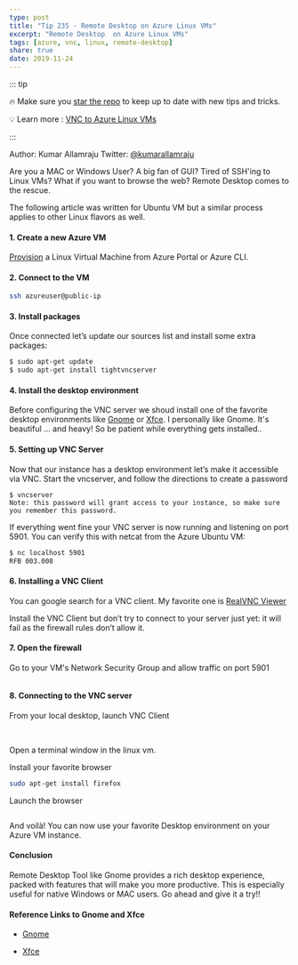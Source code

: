 ```yaml
---
type: post
title: "Tip 235 - Remote Desktop on Azure Linux VMs"
excerpt: "Remote Desktop  on Azure Linux VMs"
tags: [azure, vnc, linux, remote-desktop]
share: true
date: 2019-11-24
---
```



::: tip 

:fire: Make sure you [star the repo](http://azuredev.tips?WT.mc_id=azure-azuredevtips-micrum) to keep up to date with new tips and tricks.

:bulb: Learn more :  [VNC to Azure Linux VMs](https://www.realvnc.com/en/connect/download/viewer?WT.mc_id=docs-azuredevtips-micrum)

:::

Author: Kumar Allamraju
Twitter: [@kumarallamraju](https://twitter.com/kumarallamraju)

Are you a MAC or Windows User? A big fan of GUI? Tired of SSH'ing to Linux VMs?  What if you want to browse the web? Remote Desktop comes to the rescue. 

The following article was written for Ubuntu VM but a similar process applies to other Linux flavors as well.

#### 1. Create a new Azure VM

[Provision](https://docs.microsoft.com/en-us/azure/virtual-machines/linux/quick-create-portal?WT.mc_id=docs-azuredevtips-micrum) a Linux Virtual Machine from Azure Portal or Azure CLI. 

#### 2. Connect to the VM

```bash
ssh azureuser@public-ip
```

#### 3. Install packages

Once connected let’s update our sources list and install some extra packages:

```bash
$ sudo apt-get update
$ sudo apt-get install tightvncserver
```

#### 4. Install the desktop environment

Before configuring the VNC server we shoud install one of the favorite desktop environments like [Gnome](https://www.gnome.org/) or [Xfce](https://www.xfce.org/). I personally like Gnome. It's beautiful … and heavy! So be patient while everything gets installed.. 

#### 5. Setting up VNC Server

Now that our instance has a desktop environment let’s make it accessible via VNC. Start the vncserver, and follow the directions to create a password

```text
$ vncserver
Note: this password will grant access to your instance, so make sure you remember this password.

```

If everything went fine your VNC server is now running and listening on port 5901. You can verify this with netcat from the Azure Ubuntu VM:

```bash
$ nc localhost 5901
RFB 003.008

```

#### 6. Installing a VNC Client
You can google search for a VNC client. My favorite one is [RealVNC Viewer](https://www.realvnc.com/en/connect/download/viewer/)

Install the VNC Client but don’t try to connect to your server just yet: it will fail as the firewall rules don’t allow it.

#### 7. Open the firewall
Go to your VM's Network Security Group and allow traffic on port 5901

<img :src="$withBase('/files/vnc-in-azure-linuxvms-file1.jpg')">


#### 8. Connecting to the VNC server

From your local desktop, launch VNC Client

<img :src="$withBase('/files/vnc-in-azure-linuxvms-file2.jpg')">

<img :src="$withBase('/files/vnc-in-azure-linuxvms-file3.jpg')">

Open a terminal window in the linux vm.

Install your favorite browser

```bash
sudo apt-get install firefox

```
Launch the browser


<img :src="$withBase('/files/vnc-in-azure-linuxvms-file4.jpg')">

And voilà! You can now use your favorite Desktop environment on your Azure VM instance.

#### Conclusion

Remote Desktop Tool like Gnome provides a rich desktop experience, packed with features that will make you more productive. This is especially useful for native Windows or MAC users. Go ahead and give it a try!!

#### Reference Links to Gnome and Xfce

* [Gnome](https://www.gnome.org?WT.mc_id=docs-azuredevtips-micrum)

* [Xfce](https://www.xfce.org?WT.mc_id=docs-azuredevtips-micrum)












